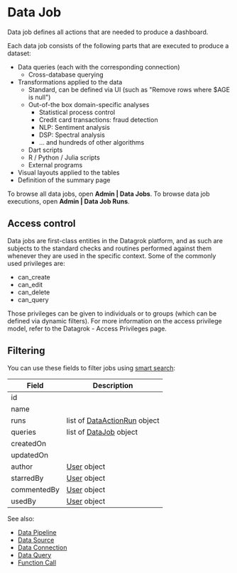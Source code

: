 <!-- TITLE: Data Job -->
<!-- SUBTITLE: -->

# Data Job

Data job defines all actions that are needed to produce a dashboard.

Each data job consists of the following parts that are executed to produce a dataset:

  * Data queries (each with the corresponding connection)
     * Cross-database querying
  * Transformations applied to the data
      * Standard, can be defined via UI (such as "Remove rows where $AGE is null")
      * Out-of-the box domain-specific analyses
          * Statistical process control
          * Credit card transactions: fraud detection
          * NLP: Sentiment analysis
          * DSP: Spectral analysis
          * ... and hundreds of other algorithms
      * Dart scripts
      * R / Python / Julia scripts
      * External programs
  * Visual layouts applied to the tables
  * Definition of the summary page

To browse all data jobs, open **Admin | Data Jobs**. To browse data job executions, open
**Admin | Data Job Runs**.  

## Access control

Data jobs are first-class entities in the Datagrok platform, and as such are subjects to the standard checks 
and routines performed against them whenever they are used in the specific context. Some of the commonly used 
privileges are:

  * can_create
  * can_edit
  * can_delete
  * can_query

Those privileges can be given to individuals or to groups (which can be defined via dynamic filters). 
For more information on the access privilege model, refer to the Datagrok - Access Privileges page.

## Filtering

You can use these fields to filter jobs using [smart search](../overview/smart-search.md):

| Field       | Description                                        |
|-------------|----------------------------------------------------|
| id          |                                                    |
| name        |                                                    |
| runs        | list of [DataActionRun](../overview/functions/function-call.md) object |
| queries     | list of [DataJob](data-job.md) object              |
| createdOn   |                                                    |
| updatedOn   |                                                    | 
| author      | [User](../govern/user.md) object                             |
| starredBy   | [User](../govern/user.md) object                             |
| commentedBy | [User](../govern/user.md) object                             |
| usedBy      | [User](../govern/user.md) object                             |

See also:

  * [Data Pipeline](data-pipeline.md)
  * [Data Source](data-source.md)
  * [Data Connection](data-connection.md)
  * [Data Query](data-query.md)
  * [Function Call](../overview/functions/function-call.md)
